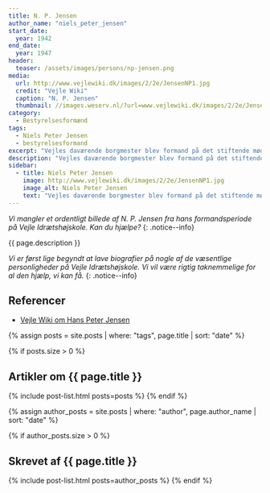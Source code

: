 ```yaml
---
title: N. P. Jensen
author_name: "niels_peter_jensen"
start_date: 
  year: 1942
end_date:
  year: 1947
header:
  teaser: /assets/images/persons/np-jensen.png
media: 
  url: http://www.vejlewiki.dk/images/2/2e/JensenNP1.jpg
  credit: "Vejle Wiki"
  caption: "N. P. Jensen"
  thumbnail: //images.weserv.nl/?url=www.vejlewiki.dk/images/2/2e/JensenNP1.jpg&w=100
category:
  - Bestyrelsesformænd
tags:
  - Niels Peter Jensen
  - bestyrelsesformand
excerpt: "Vejles daværende borgmester blev formand på det stiftende møde for Den Jyske Idrætshøjskole i 1942 og var formand indtil 1947."
description: "Vejles daværende borgmester blev formand på det stiftende møde for Den Jyske Idrætshøjskole."
sidebar:
  - title: Niels Peter Jensen
    image: http://www.vejlewiki.dk/images/2/2e/JensenNP1.jpg
    image_alt: Niels Peter Jensen
    text: "Vejles daværende borgmester blev formand på det stiftende møde for Den Jyske Idrætshøjskole i 1942 og var formand indtil 1947."
---
```


_Vi mangler et ordentligt billede af N. P. Jensen fra hans formandsperiode på Vejle Idrætshøjskole. Kan du hjælpe?_
{: .notice--info}

{{ page.description }}

_Vi er først lige begyndt at lave biografier på nogle af de væsentlige personligheder på Vejle Idrætshøjskole. Vi vil være rigtig taknemmelige for al den hjælp, vi kan få._
{: .notice--info}

## Referencer

- [Vejle Wiki om Hans Peter Jensen](http://www.vejlewiki.dk/index.php?title=Niels_Peter_Jensen)

{% assign posts = site.posts | where: "tags", page.title | sort: "date" %}

{% if posts.size > 0 %}
## Artikler om {{ page.title }}
{% include post-list.html posts=posts %}
{% endif %}

{% assign author_posts = site.posts | where: "author", page.author_name | sort: "date" %}

{% if author_posts.size > 0 %}
## Skrevet af {{ page.title }}
{% include post-list.html posts=author_posts %}
{% endif %}

